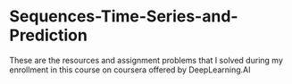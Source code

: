 # Sequences-Time-Series-and-Prediction
These are the resources and assignment problems that I solved during my enrollment in this course on coursera offered by DeepLearning.AI  
